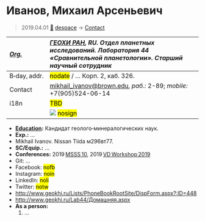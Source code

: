 # Иванов, Михаил Арсеньевич
> 2019.04.01 [🚀](../index/index.md) [despace](index.md) → [Contact](contact.md)

|*[Org.](contact.md)*|*[ГЕОХИ РАН](zz_geokhi_ras.md), RU. Отдел планетных исследований. Лаборатория 44 «Сравнительной планетологии». Старший научный сотрудник*|
|:--|:--|
|B‑day, addr.|<mark>nodate</mark> / … Корп. 2, каб. 326.|
|Contact|<mikhail_ivanov@brown.edu>, *раб.:* 2-89; *mobile:* +7(905)524-06-14|
|i18n|<mark>TBD</mark>|
| |![](f/contact/i/ivanov4_photo.jpg) <mark>nosign</mark>|

   - **[Education](edu.md):** Кандидат геолого‑минералогических наук.
   - **Exp.:** …
   - Mikhail Ivanov. Nissan Tiida м296вт77.
   - **SC/Equip.:** …
   - **Conferences:** 2019 [MSSS 10](msss_10.md), 2019 [VD Workshop 2019](vdws2019.md)
   - Git: …
   - Facebook: <mark>nofb</mark>
   - Instagram: <mark>noin</mark>
   - LinkedIn: <mark>noli</mark>
   - Twitter: <mark>notw</mark>
   - <http://www.geokhi.ru/Lists/PhoneBookRootSite/DispForm.aspx?:ID=448>
   - <http://www.geokhi.ru/Lab44/Домашняя.aspx>
   - **As a person:**
      1. …
